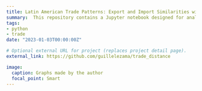 ```yaml
---
title: Latin American Trade Patterns: Export and Import Similarities with Global Partners
summary:  This repository contains a Jupyter notebook designed for analyzing trade relationships between six Latin American countries and other countries worldwide. The analysis focuses on the exports and imports of goods at the ISIC Rev. 4 level using data from UN Comtrade for the year 1995.
tags:
- python
- trade
date: "2023-01-03T00:00:00Z"

# Optional external URL for project (replaces project detail page).
external_link: https://github.com/guillelezama/trade_distance

image: 
  caption: Graphs made by the author
  focal_point: Smart
---
```

